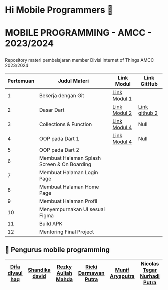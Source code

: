 # Hi Mobile Programmers 👋
# <p align="left">MOBILE PROGRAMMING - AMCC - 2023/2024</p>
  
Repository materi pembelajaran member Divisi Internet of Things AMCC 2023/2024
  

| Pertemuan | Judul Materi                                     | Link Modul                                                | Link GitHub                                               |
|------------|--------------------------------------------------|-----------------------------------------------------------|-----------------------------------------------------------|
| 1          | Bekerja dengan Git                              | [Link Modul 1](https://medium.com/amcc-amikom/bekerja-dengan-git-a4529404d935)||
| 2          | Dasar Dart                                      | [Link Modul 2](https://medium.com/amcc-amikom/dasar-dart-8ed608605295)| [Link github 2](https://github.com/amccamikom/amcc-mobile-2023/tree/pelatihan-2) |
| 3          | Collections & Function | [Link Modul 4](https://medium.com/amcc-amikom/collections-function-20f7cfc570be)| Null                |
| 4          | OOP pada Dart 1                                 | [Link Modul 4](https://medium.com/amcc-amikom/perkenalan-object-oriented-programming-pada-dart-a3691ffb87d0)| Null      |
| 5          | OOP pada Dart 2                                 |                                                           |                                                           |
| 6          | Membuat Halaman Splash Screen & On Boarding     |                                                           |                                                           |
| 7          | Membuat Halaman Login Page                      |                                                           |                                                           |
| 8          | Membuat Halaman Home Page                       |                                                           |                                                           |
| 9          | Membuat Halaman Profil                          |                                                           |                                                           |
| 10         | Menyempurnakan UI sesuai Figma                  |                                                           |                                                           |
| 11         | Build APK                                        |                                                           |                                                           |
| 12         | Mentoring Final Project                         |                                                           |                                                           |

## 🙇 Pengurus mobile programming

| [Difa dlyaul haq ](https://github.com/difadlyaulhaq)| [Shandika david](https://github.com/shandikadav#-about-me) | [Rezky Auliah Mahda ](https://github.com/RzkyAul30) | [Ricki Darmawan Putra](https://github.com/RickiGut) |  [Munif Aryaputra](https://github.com/xicerya)|[Nicolas Tegar Nurhadi Putra ](https://github.com/nicolast74)|
| -------- | -------- | -------- | -------- | -------- | -------- | 

        
        
        
